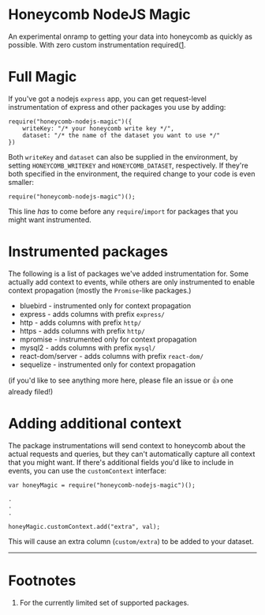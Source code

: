 # Honeycomb NodeJS Magic

An experimental onramp to getting your data into honeycomb as quickly as possible.  With zero custom instrumentation required([1](#footnotes).

# Full Magic

If you've got a nodejs `express` app, you can get request-level instrumentation of express and other packages you use by adding:

```
require("honeycomb-nodejs-magic")({
    writeKey: "/* your honeycomb write key */",
    dataset: "/* the name of the dataset you want to use */"
})
```

Both `writeKey` and `dataset` can also be supplied in the environment, by setting `HONEYCOMB_WRITEKEY` and `HONEYCOMB_DATASET`, respectively.  If they're
both specified in the environment, the required change to your code is even smaller:

```
require("honeycomb-nodejs-magic")();
```

This line _has_ to come before any `require`/`import` for packages that you might want instrumented.

# Instrumented packages

The following is a list of packages we've added instrumentation for.  Some actually add context to events, while others are only instrumented to enable
context propagation (mostly the `Promise`-like packages.)

* bluebird - instrumented only for context propagation
* express - adds columns with prefix `express/`
* http - adds columns with prefix `http/`
* https - adds columns with prefix `http/`
* mpromise - instrumented only for context propagation
* mysql2 - adds columns with prefix `mysql/`
* react-dom/server - adds columns with prefix `react-dom/`
* sequelize - instrumented only for context propagation

(if you'd like to see anything more here, please file an issue or :+1: one already filed!)

# Adding additional context

The package instrumentations will send context to honeycomb about the actual requests and queries, but they can't automatically capture all context that you might want.
If there's additional fields you'd like to include in events, you can use the `customContext` interface:

```
var honeyMagic = require("honeycomb-nodejs-magic")();

.
.
.

honeyMagic.customContext.add("extra", val);
```

This will cause an extra column (`custom/extra`) to be added to your dataset.

---

# Footnotes

1. For the currently limited set of supported packages.
